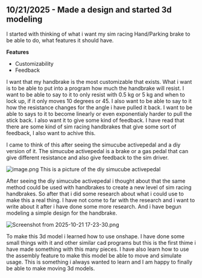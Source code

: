 <!--
  ===================    !!READ THIS NOTICE!!   ====================
  DO NOT edit this file manually. Your changes WILL BE OVERWRITTEN!
  This journal is auto generated and updated by Hack Club Blueprint.
  To edit this file, please edit your journal entries on Blueprint.
  ==================================================================
-->

## 10/21/2025 - Made a design and started 3d modeling  

I started with thinking of what i want my sim racing Hand/Parking brake to be able to do, what features it should have.

**Features**
- Customizability 
- Feedback


I want that my handbrake is the most customizable that exists. What i want is to be able to put into a program how much the handbrake will resist. I want to be able to say to it to only resist with 0.5 kg or 5 kg and when to lock up, if it only moves 10 degrees or 45. I also want to be able to say to it how the resistance changes for the angle i have pulled it back. I want to be able to says to it to become linearly or even exponentialy harder to pull the stick back. I also want it to give some kind of feedback. I have read that there are some kind of sim racing handbrakes that give some sort of feedback, I also want to achive this. 

I came to think of this after seeing the simucube activepedal and a diy version of it. The simucube activepedal is a brake or a gas pedal that can give different resistance and also give feedback to the sim driver. 

![image.png](https://blueprint.hackclub.com/user-attachments/blobs/proxy/eyJfcmFpbHMiOnsiZGF0YSI6NDA3MywicHVyIjoiYmxvYl9pZCJ9fQ==--20313d74ba02a74a740891543c9e60d9fceafd0a/image.png)
This is a picture of the diy simucube activepedal

After seeing the diy simucube activepedal i thought about that the same method could be used with handbrakes to create a new level of sim racing handbrakes. So after that i did some research about what i could use to make this a real thing. I have not come to far with the research and i want to write about it after i have done some more research. And i have begun modeling a simple design for the handbrake. 

![Screenshot from 2025-10-21 17-23-30.png](https://blueprint.hackclub.com/user-attachments/blobs/proxy/eyJfcmFpbHMiOnsiZGF0YSI6NDA3NCwicHVyIjoiYmxvYl9pZCJ9fQ==--8d31d0dfad6d91f18324c41f764ebb27eb48826c/Screenshot%20from%202025-10-21%2017-23-30.png)

To make this 3d model i learned how to use onshape. I have done some small things with it and other similar cad programs but this is the first thime i have made something with this many pieces. I have also learn how to use the assembly feature to make this model be able to move and simulate usage. This is something i always wanted to learn and I am happy to finally be able to make moving 3d models.  

